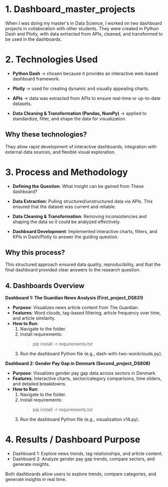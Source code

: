 # 1. Dashboard_master_projects
When I was doing my master's in Data Science, I worked on two dashboard projects in collaboration with other students. They were created in Python Dash and Plotly, with data extracted from APIs, cleaned, and transformed to be used in the dashboards.

# 2. Technologies Used

- **Python Dash** → chosen because it provides an interactive web-based dashboard framework.

- **Plotly** → used for creating dynamic and visually appealing charts.

- **APIs** → data was extracted from APIs to ensure real-time or up-to-date datasets.

- **Data Cleaning & Transformation (Pandas, NumPy)** → applied to standardize, filter, and shape the data for visualization.

## Why these technologies?
They allow rapid development of interactive dashboards, integration with external data sources, and flexible visual exploration.

# 3. Process and Methodology

- **Defining the Question**: What insight can be gained from These dashboard?

- **Data Extraction**: Pulling structured/unstructured data via APIs. This ensured that the dataset was current and reliable.

- **Data Cleaning & Transformation**: Removing inconsistencies and shaping the data so it could be analyzed effectively.

- **Dashboard Development**: Implemented interactive charts, filters, and KPIs in Dash/Plotly to answer the guiding question.

## Why this process?
This structured approach ensured data quality, reproducibility, and that the final dashboard provided clear answers to the research question.

## 4. Dashboards Overview
**Dashboard 1: The Guardian News Analysis (First_project_DS831)**
- **Purpose**: Visualizes news article content from The Guardian.
- **Features**: Word clouds, tag-based filtering, article frequency over time, and article similarity.
- **How to Run**:
  1. Navigate to the folder.
  2. Install requirements:
     > pip install -r requirements.txt 
  3. Run the dashboard Python file (e.g., dash-with-two-wordclouds.py).

**Dashboard 2: Gender Pay Gap in Denmark (Second_project_DS808)**
- **Purpose**: Visualizes gender pay gap data across sectors in Denmark.
- **Features**: Interactive charts, sector/category comparisons, time sliders, and detailed breakdowns.
- **How to Run**:
  1. Navigate to the folder.
  2. Install requirements:
     > pip install -r requirements.txt 
  3. Run the dashboard Python file (e.g., visualization.v14.py).

# 4. Results / Dashboard Purpose
- Dashboard 1: Explore news trends, tag relationships, and article content.
- Dashboard 2: Analyze gender pay gap trends, compare sectors, and generate insights.

Both dashboards allow users to explore trends, compare categories, and generate insights in real time.
